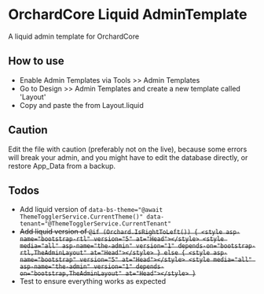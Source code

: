 # OrchardCore Liquid AdminTemplate
A liquid admin template for OrchardCore

## How to use
- Enable Admin Templates via Tools >> Admin Templates
- Go to Design >> Admin Templates and create a new template called 'Layout'
- Copy and paste the from Layout.liquid

## Caution
Edit the file with caution (preferably not on the live), because some errors will break your admin, and you might have to edit the database directly, or restore App_Data from a backup.

## Todos
- Add liquid version of ``` data-bs-theme="@await ThemeTogglerService.CurrentTheme()" data-tenant="@ThemeTogglerService.CurrentTenant" ```
- ~~Add liquid version of ``` @if (Orchard.IsRightToLeft())
    {
        <style asp-name="bootstrap-rtl" version="5" at="Head"></style>
        <style media="all" asp-name="the-admin" version="1" depends-on="bootstrap-rtl,TheAdminLayout" at="Head"></style>
    }
    else
    {
        <style asp-name="bootstrap" version="5" at="Head"></style>
        <style media="all" asp-name="the-admin" version="1" depends-on="bootstrap,TheAdminLayout" at="Head"></style>
    } ```~~
- Test to ensure everything works as expected

